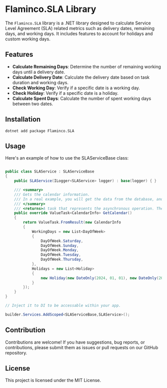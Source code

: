 # Flaminco.SLA Library

The `Flaminco.SLA` library is a .NET library designed to calculate Service Level Agreement (SLA) related metrics such as
delivery dates, remaining days, and working days. It includes features to account for holidays and custom working days.

## Features

- **Calculate Remaining Days**: Determine the number of remaining working days until a delivery date.
- **Calculate Delivery Date**: Calculate the delivery date based on task duration and working days.
- **Check Working Day**: Verify if a specific date is a working day.
- **Check Holiday**: Verify if a specific date is a holiday.
- **Calculate Spent Days**: Calculate the number of spent working days between two dates.

## Installation

```shell
dotnet add package Flaminco.SLA
```

## Usage

Here's an example of how to use the SLAServiceBase class:

```csharp

public class SLAService : SLAServiceBase
{
    public SLAService(ILogger<SLAService> logger) : base(logger) { }

    /// <summary>
    /// Gets the calendar information.
    /// In a real example, you will get the data from the database, and it is preferred to cache it.
    /// </summary>
    /// <returns>A task that represents the asynchronous operation. The task result contains the calendar information.</returns>
    public override ValueTask<CalendarInfo> GetCalendar()
    {
        return ValueTask.FromResult(new CalendarInfo
        {
            WorkingDays = new List<DayOfWeek>
            {
                DayOfWeek.Saturday,
                DayOfWeek.Sunday,
                DayOfWeek.Monday,
                DayOfWeek.Tuesday,
                DayOfWeek.Thursday,
            },
            Holidays = new List<Holiday>
            {
                new Holiday(new DateOnly(2024, 01, 01), new DateOnly(2024, 01, 11))
            }
        });
    }
}

// Inject it to DI to be accessable within your app.

builder.Services.AddScoped<SLAServiceBase,SLAService>();

```

## Contribution

Contributions are welcome! If you have suggestions, bug reports, or contributions, please submit them as issues or pull
requests on our GitHub repository.

## License

This project is licensed under the MIT License.